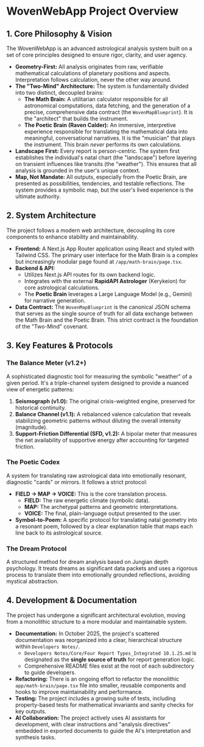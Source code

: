 # WovenWebApp Project Overview

## 1. Core Philosophy & Vision

The WovenWebApp is an advanced astrological analysis system built on a set of core principles designed to ensure rigor, clarity, and user agency.

*   **Geometry-First:** All analysis originates from raw, verifiable mathematical calculations of planetary positions and aspects. Interpretation follows calculation, never the other way around.
*   **The "Two-Mind" Architecture:** The system is fundamentally divided into two distinct, decoupled brains:
    *   **The Math Brain:** A utilitarian calculator responsible for all astronomical computations, data fetching, and the generation of a precise, comprehensive data contract (the `WovenMapBlueprint`). It is the "architect" that builds the instrument.
    *   **The Poetic Brain (Raven Calder):** An immersive, interpretive experience responsible for translating the mathematical data into meaningful, conversational narratives. It is the "musician" that plays the instrument. This brain *never* performs its own calculations.
*   **Landscape First:** Every report is person-centric. The system first establishes the individual's natal chart (the "landscape") before layering on transient influences like transits (the "weather"). This ensures that all analysis is grounded in the user's unique context.
*   **Map, Not Mandate:** All outputs, especially from the Poetic Brain, are presented as possibilities, tendencies, and testable reflections. The system provides a symbolic map, but the user's lived experience is the ultimate authority.

## 2. System Architecture

The project follows a modern web architecture, decoupling its core components to enhance stability and maintainability.

*   **Frontend:** A Next.js App Router application using React and styled with Tailwind CSS. The primary user interface for the Math Brain is a complex but increasingly modular page found at `/app/math-brain/page.tsx`.
*   **Backend & API:**
    *   Utilizes Next.js API routes for its own backend logic.
    *   Integrates with the external **RapidAPI Astrologer** (Kerykeion) for core astrological calculations.
    *   The **Poetic Brain** leverages a Large Language Model (e.g., Gemini) for narrative generation.
*   **Data Contract:** The `WovenMapBlueprint` is the canonical JSON schema that serves as the single source of truth for all data exchange between the Math Brain and the Poetic Brain. This strict contract is the foundation of the "Two-Mind" covenant.

## 3. Key Features & Protocols

### The Balance Meter (v1.2+)

A sophisticated diagnostic tool for measuring the symbolic "weather" of a given period. It's a triple-channel system designed to provide a nuanced view of energetic patterns:

1.  **Seismograph (v1.0):** The original crisis-weighted engine, preserved for historical continuity.
2.  **Balance Channel (v1.1):** A rebalanced valence calculation that reveals stabilizing geometric patterns without diluting the overall intensity (magnitude).
3.  **Support-Friction Differential (SFD, v1.2):** A bipolar meter that measures the net availability of supportive energy after accounting for targeted friction.

### The Poetic Codex

A system for translating raw astrological data into emotionally resonant, diagnostic "cards" or mirrors. It follows a strict protocol:

*   **FIELD -> MAP -> VOICE:** This is the core translation process.
    *   **FIELD:** The raw energetic climate (symbolic data).
    *   **MAP:** The archetypal patterns and geometric interpretations.
    *   **VOICE:** The final, plain-language output presented to the user.
*   **Symbol-to-Poem:** A specific protocol for translating natal geometry into a resonant poem, followed by a clear explanation table that maps each line back to its astrological source.

### The Dream Protocol

A structured method for dream analysis based on Jungian depth psychology. It treats dreams as significant data packets and uses a rigorous process to translate them into emotionally grounded reflections, avoiding mystical abstraction.

## 4. Development & Documentation

The project has undergone a significant architectural evolution, moving from a monolithic structure to a more modular and maintainable system.

*   **Documentation:** In October 2025, the project's scattered documentation was reorganized into a clear, hierarchical structure within `Developers Notes/`.
    *   `Developers Notes/Core/Four Report Types_Integrated 10.1.25.md` is designated as the **single source of truth** for report generation logic.
    *   Comprehensive README files exist at the root of each subdirectory to guide developers.
*   **Refactoring:** There is an ongoing effort to refactor the monolithic `app/math-brain/page.tsx` file into smaller, reusable components and hooks to improve maintainability and performance.
*   **Testing:** The project includes a growing suite of tests, including property-based tests for mathematical invariants and sanity checks for key outputs.
*   **AI Collaboration:** The project actively uses AI assistants for development, with clear instructions and "analysis directives" embedded in exported documents to guide the AI's interpretation and synthesis tasks.